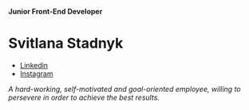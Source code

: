 **Junior Front-End Developer**
# Svitlana Stadnyk

* [Linkedin](https://www.linkedin.com/in/svitlana-stadnyk/)
* [Instagram](https://www.instagram.com/lanastadnyk)

*A hard-working, self-motivated and goal-oriented employee, willing to persevere in order to achieve the best results.*